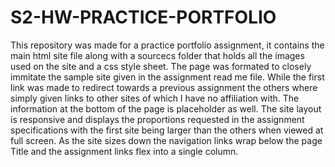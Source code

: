 # S2-HW-PRACTICE-PORTFOLIO
This repository was made for a practice portfolio assignment, it contains the main html site file along with a sourcecs folder that holds all the images used on the site and a css 
style sheet. The page was formated to closely immitate the sample site given in the assignment read me file. While the first link was made to redirect towards a previous assignment 
the others where simply given links to other sites of which I have no affiliation with. The information at the bottom of the page is placeholder as well. The site layout is responsive 
and displays the proportions requested in the assignment specifications with the first site being larger than the others when viewed at full screen. As the site sizes down 
the navigation links wrap below the page Title and the assignment links flex into a single column. 


